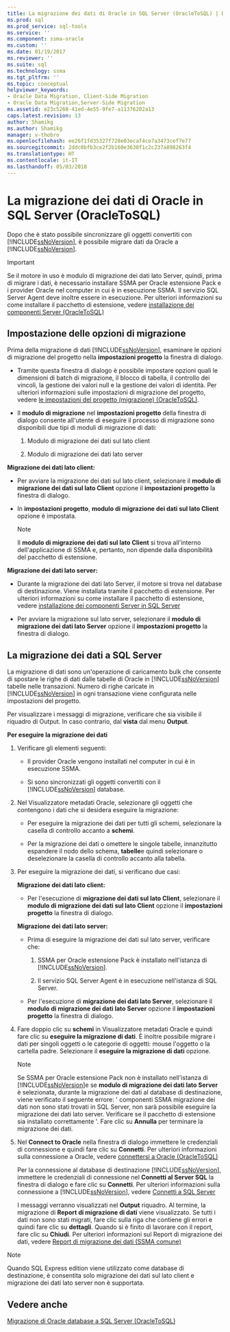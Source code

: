 ```yaml
---
title: La migrazione dei dati di Oracle in SQL Server (OracleToSQL) | Documenti Microsoft
ms.prod: sql
ms.prod_service: sql-tools
ms.service: ''
ms.component: ssma-oracle
ms.custom: ''
ms.date: 01/19/2017
ms.reviewer: ''
ms.suite: sql
ms.technology: ssma
ms.tgt_pltfrm: ''
ms.topic: conceptual
helpviewer_keywords:
- Oracle Data Migration, Client-Side Migration
- Oracle Data Migration,Server-Side Migration
ms.assetid: e23c5268-41ed-4e55-9fe7-a11376202a13
caps.latest.revision: 13
author: Shamikg
ms.author: Shamikg
manager: v-thobro
ms.openlocfilehash: ee26f1fd35327f728e03ecaf4ce7a3473cef7e77
ms.sourcegitcommit: 2ddc0bfb3ce2f2b160e3638f1c2c237a898263f4
ms.translationtype: HT
ms.contentlocale: it-IT
ms.lasthandoff: 05/03/2018
---
```

# <a name="migrating-oracle-data-into-sql-server-oracletosql"></a>La migrazione dei dati di Oracle in SQL Server (OracleToSQL)
Dopo che è stato possibile sincronizzare gli oggetti convertiti con [!INCLUDE[ssNoVersion](../../includes/ssnoversion_md.md)], è possibile migrare dati da Oracle a [!INCLUDE[ssNoVersion](../../includes/ssnoversion_md.md)].  
  
> [!IMPORTANT]  
> Se il motore in uso è modulo di migrazione dei dati lato Server, quindi, prima di migrare i dati, è necessario installare SSMA per Oracle estensione Pack e i provider Oracle nel computer in cui è in esecuzione SSMA. Il servizio SQL Server Agent deve inoltre essere in esecuzione. Per ulteriori informazioni su come installare il pacchetto di estensione, vedere [installazione dei componenti Server (OracleToSQL)](http://msdn.microsoft.com/en-us/33070e5f-4e39-4b70-ae81-b8af6e4983c5)  
  
## <a name="setting-migration-options"></a>Impostazione delle opzioni di migrazione  
Prima della migrazione di dati [!INCLUDE[ssNoVersion](../../includes/ssnoversion_md.md)], esaminare le opzioni di migrazione del progetto nella **impostazioni progetto** la finestra di dialogo.  
  
-   Tramite questa finestra di dialogo è possibile impostare opzioni quali le dimensioni di batch di migrazione, il blocco di tabella, il controllo dei vincoli, la gestione dei valori null e la gestione dei valori di identità. Per ulteriori informazioni sulle impostazioni di migrazione del progetto, vedere [le impostazioni del progetto (migrazione) (OracleToSQL)](http://msdn.microsoft.com/en-us/fcd6b988-633b-4b2b-9f36-6368b5e86b60).  
  
-   Il **modulo di migrazione** nel **impostazioni progetto** della finestra di dialogo consente all'utente di eseguire il processo di migrazione sono disponibili due tipi di moduli di migrazione di dati:  
  
    1.  Modulo di migrazione dei dati sul lato client  
  
    2.  Modulo di migrazione dei dati lato server  
  
**Migrazione dei dati lato client:**  
  
-   Per avviare la migrazione dei dati sul lato client, selezionare il **modulo di migrazione dei dati sul lato Client** opzione il **impostazioni progetto** la finestra di dialogo.  
  
-   In **impostazioni progetto**, **modulo di migrazione dei dati sul lato Client** opzione è impostata.  
  
    > [!NOTE]  
    > Il **modulo di migrazione dei dati sul lato Client** si trova all'interno dell'applicazione di SSMA e, pertanto, non dipende dalla disponibilità del pacchetto di estensione.  
  
**Migrazione dei dati lato server:**  
  
-   Durante la migrazione dei dati lato Server, il motore si trova nel database di destinazione. Viene installata tramite il pacchetto di estensione. Per ulteriori informazioni su come installare il pacchetto di estensione, vedere [installazione dei componenti Server in SQL Server](http://msdn.microsoft.com/en-us/33070e5f-4e39-4b70-ae81-b8af6e4983c5)  
  
-   Per avviare la migrazione sul lato server, selezionare il **modulo di migrazione dei dati lato Server** opzione il **impostazioni progetto** la finestra di dialogo.  
  
## <a name="migrating-data-to-sql-server"></a>La migrazione dei dati a SQL Server  
La migrazione di dati sono un'operazione di caricamento bulk che consente di spostare le righe di dati dalle tabelle di Oracle in [!INCLUDE[ssNoVersion](../../includes/ssnoversion_md.md)] tabelle nelle transazioni. Numero di righe caricate in [!INCLUDE[ssNoVersion](../../includes/ssnoversion_md.md)] in ogni transazione viene configurata nelle impostazioni del progetto.  
  
Per visualizzare i messaggi di migrazione, verificare che sia visibile il riquadro di Output. In caso contrario, dal **vista** dal menu **Output**.  
  
**Per eseguire la migrazione dei dati**  
  
1.  Verificare gli elementi seguenti:  
  
    -   Il provider Oracle vengono installati nel computer in cui è in esecuzione SSMA.  
  
    -   Si sono sincronizzati gli oggetti convertiti con il [!INCLUDE[ssNoVersion](../../includes/ssnoversion_md.md)] database.  
  
2.  Nel Visualizzatore metadati Oracle, selezionare gli oggetti che contengono i dati che si desidera eseguire la migrazione:  
  
    -   Per eseguire la migrazione dei dati per tutti gli schemi, selezionare la casella di controllo accanto a **schemi**.  
  
    -   Per la migrazione dei dati o omettere le singole tabelle, innanzitutto espandere il nodo dello schema, **tabelle**e quindi selezionare o deselezionare la casella di controllo accanto alla tabella.  
  
3.  Per eseguire la migrazione dei dati, si verificano due casi:  
  
    **Migrazione dei dati lato client:**  
  
    -   Per l'esecuzione di **migrazione dei dati sul lato Client**, selezionare il **modulo di migrazione dei dati sul lato Client** opzione il **impostazioni progetto** la finestra di dialogo.  
  
    **Migrazione dei dati lato server:**  
  
    -   Prima di eseguire la migrazione dei dati sul lato server, verificare che:  
  
        1.  SSMA per Oracle estensione Pack è installato nell'istanza di [!INCLUDE[ssNoVersion](../../includes/ssnoversion_md.md)].  
  
        2.  Il servizio SQL Server Agent è in esecuzione nell'istanza di SQL Server.  
  
    -   Per l'esecuzione di **migrazione dei dati lato Server**, selezionare il **modulo di migrazione dei dati lato Server** opzione il **impostazioni progetto** la finestra di dialogo.  
  
4.  Fare doppio clic su **schemi** in Visualizzatore metadati Oracle e quindi fare clic su **eseguire la migrazione di dati**. È inoltre possibile migrare i dati per singoli oggetti o le categorie di oggetti: mouse l'oggetto o la cartella padre. Selezionare il **eseguire la migrazione di dati** opzione.  
  
    > [!NOTE]  
    > Se SSMA per Oracle estensione Pack non è installato nell'istanza di [!INCLUDE[ssNoVersion](../../includes/ssnoversion_md.md)]e se **modulo di migrazione dei dati lato Server** è selezionata, durante la migrazione dei dati al database di destinazione, viene verificato il seguente errore: ' componenti SSMA migrazione dei dati non sono stati trovati in SQL Server, non sarà possibile eseguire la migrazione dei dati lato server. Verificare se il pacchetto di estensione sia installato correttamente '. Fare clic su **Annulla** per terminare la migrazione dei dati.  
  
5.  Nel **Connect to Oracle** nella finestra di dialogo immettere le credenziali di connessione e quindi fare clic su **Connetti**. Per ulteriori informazioni sulla connessione a Oracle, vedere [connettersi a Oracle &#40;OracleToSQL&#41;](../../ssma/oracle/connect-to-oracle-oracletosql.md)  
  
    Per la connessione al database di destinazione [!INCLUDE[ssNoVersion](../../includes/ssnoversion_md.md)], immettere le credenziali di connessione nel **Connetti al Server SQL** la finestra di dialogo e fare clic su **Connetti**. Per ulteriori informazioni sulla connessione a [!INCLUDE[ssNoVersion](../../includes/ssnoversion_md.md)], vedere [Connetti a SQL Server](http://msdn.microsoft.com/en-us/bb8c4bde-cfc2-4636-92ae-5dd24abe9536)  
  
    I messaggi verranno visualizzati nel **Output** riquadro. Al termine, la migrazione di **Report di migrazione di dati** viene visualizzato. Se tutti i dati non sono stati migrati, fare clic sulla riga che contiene gli errori e quindi fare clic su **dettagli**. Quando si è finito di lavorare con il report, fare clic su **Chiudi**. Per ulteriori informazioni sul Report di migrazione dei dati, vedere [Report di migrazione dei dati (SSMA comune)](http://msdn.microsoft.com/en-us/bbfb9d88-5a98-4980-8d19-c5d78bd0d241)  
  
> [!NOTE]  
> Quando SQL Express edition viene utilizzato come database di destinazione, è consentita solo migrazione dei dati sul lato client e migrazione dei dati lato server non è supportata.  
  
## <a name="see-also"></a>Vedere anche  
[Migrazione di Oracle database a SQL Server &#40;OracleToSQL&#41;](../../ssma/oracle/migrating-oracle-databases-to-sql-server-oracletosql.md)  
  
